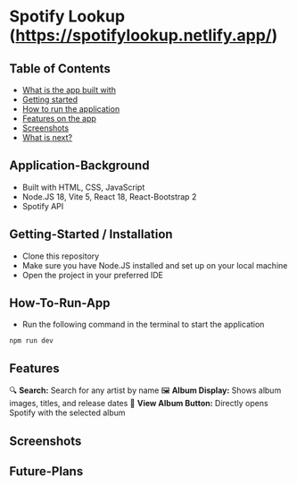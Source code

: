 # Spotify Lookup (https://spotifylookup.netlify.app/)

## Table of Contents
- [What is the app built with](#Application-Background)
- [Getting started](#Getting-Started)
- [How to run the application](#How-To-Run-App)
- [Features on the app](#Features)
- [Screenshots](#screenshots)
- [What is next?](#Future-Plans)


## Application-Background
- Built with HTML, CSS, JavaScript
- Node.JS 18, Vite 5, React 18, React-Bootstrap 2
- Spotify API

## Getting-Started / Installation
- Clone this repository
- Make sure you have Node.JS installed and set up on your local machine
- Open the project in your preferred IDE

## How-To-Run-App
- Run the following command in the terminal to start the application
```shell
npm run dev
```

## Features
🔍 **Search:** Search for any artist by name
🖼️ **Album Display:** Shows album images, titles, and release dates
🎵 **View Album Button:** Directly opens Spotify with the selected album

## Screenshots


## Future-Plans
